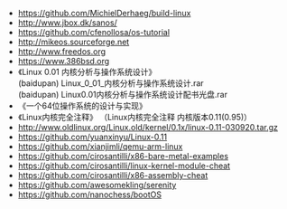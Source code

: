 * https://github.com/MichielDerhaeg/build-linux  
* http://www.jbox.dk/sanos/  
* https://github.com/cfenollosa/os-tutorial  
* http://mikeos.sourceforge.net  
* http://www.freedos.org  
* https://www.386bsd.org  
* 《Linux 0.01 内核分析与操作系统设计》  
(baidupan) Linux_0_01_内核分析与操作系统设计.rar  
(baidupan) Linux0.01内核分析与操作系统设计配书光盘.rar  
* 《一个64位操作系统的设计与实现》  
* 《Linux内核完全注释》 （Linux内核完全注释 内核版本0.11(0.95)）  
* http://www.oldlinux.org/Linux.old/kernel/0.1x/linux-0.11-030920.tar.gz  
* https://github.com/yuanxinyu/Linux-0.11  
* https://github.com/xianjimli/qemu-arm-linux  
* https://github.com/cirosantilli/x86-bare-metal-examples  
* https://github.com/cirosantilli/linux-kernel-module-cheat  
* https://github.com/cirosantilli/x86-assembly-cheat  
* https://github.com/awesomekling/serenity  
* https://github.com/nanochess/bootOS  
